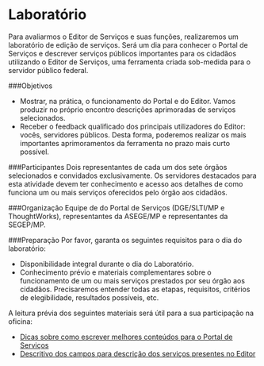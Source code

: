 # Laboratório
Para avaliarmos o Editor de Serviços e suas funções, realizaremos um laboratório de edição de serviços. Será um dia para conhecer o Portal de Serviços e descrever serviços públicos importantes para os cidadãos utilizando o Editor de Serviços, uma ferramenta criada sob-medida para o servidor público federal.

###Objetivos
+ Mostrar, na prática, o funcionamento do Portal e do Editor. Vamos produzir no próprio encontro descrições aprimoradas de serviços selecionados. 
+ Receber o feedback qualificado dos principais utilizadores do Editor: vocês, servidores públicos. Desta forma, poderemos realizar os mais importantes aprimoramentos da ferramenta no prazo mais curto possível.

###Participantes
Dois representantes de cada um dos sete órgãos selecionados e convidados exclusivamente. Os servidores destacados para esta atividade devem ter conhecimento e acesso aos detalhes de como funciona um ou mais serviços oferecidos pelo órgão aos cidadãos.

###Organização
Equipe de do Portal de Serviços (DGE/SLTI/MP e ThoughtWorks), representantes da ASEGE/MP e representantes da SEGEP/MP.

###Preparação
Por favor, garanta os seguintes requisitos para o dia do laboratório:

+ Disponibilidade integral durante o dia do Laboratório.
+ Conhecimento prévio e materiais complementares sobre o funcionamento de um ou mais serviços prestados por seu órgão aos cidadãos. Precisaremos entender todas as etapas, requisitos, critérios de elegibilidade, resultados possíveis, etc. 


A leitura prévia dos seguintes materiais será útil para a sua participação na oficina:

+ [Dicas sobre como escrever melhores conteúdos para o Portal de Serviços](http://servicosgovbr.github.io/portal-de-servicos/conteudo/index.html)
+ [Descritivo dos campos para descrição dos serviços presentes no Editor](http://servicosgovbr.github.io/editor-de-servicos/conteudo/checklist.html)